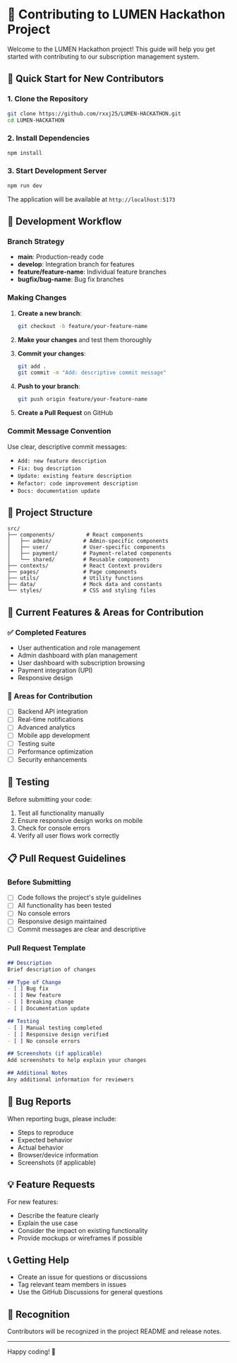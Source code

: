 # 🤝 Contributing to LUMEN Hackathon Project

Welcome to the LUMEN Hackathon project! This guide will help you get started with contributing to our subscription management system.

## 🚀 Quick Start for New Contributors

### 1. Clone the Repository
```bash
git clone https://github.com/rxxj25/LUMEN-HACKATHON.git
cd LUMEN-HACKATHON
```

### 2. Install Dependencies
```bash
npm install
```

### 3. Start Development Server
```bash
npm run dev
```

The application will be available at `http://localhost:5173`

## 🔧 Development Workflow

### Branch Strategy
- **main**: Production-ready code
- **develop**: Integration branch for features
- **feature/feature-name**: Individual feature branches
- **bugfix/bug-name**: Bug fix branches

### Making Changes

1. **Create a new branch**:
   ```bash
   git checkout -b feature/your-feature-name
   ```

2. **Make your changes** and test them thoroughly

3. **Commit your changes**:
   ```bash
   git add .
   git commit -m "Add: descriptive commit message"
   ```

4. **Push to your branch**:
   ```bash
   git push origin feature/your-feature-name
   ```

5. **Create a Pull Request** on GitHub

### Commit Message Convention
Use clear, descriptive commit messages:
- `Add: new feature description`
- `Fix: bug description`
- `Update: existing feature description`
- `Refactor: code improvement description`
- `Docs: documentation update`

## 📁 Project Structure

```
src/
├── components/          # React components
│   ├── admin/          # Admin-specific components
│   ├── user/           # User-specific components
│   ├── payment/        # Payment-related components
│   └── shared/         # Reusable components
├── contexts/           # React Context providers
├── pages/              # Page components
├── utils/              # Utility functions
├── data/               # Mock data and constants
└── styles/             # CSS and styling files
```

## 🎯 Current Features & Areas for Contribution

### ✅ Completed Features
- User authentication and role management
- Admin dashboard with plan management
- User dashboard with subscription browsing
- Payment integration (UPI)
- Responsive design

### 🔄 Areas for Contribution
- [ ] Backend API integration
- [ ] Real-time notifications
- [ ] Advanced analytics
- [ ] Mobile app development
- [ ] Testing suite
- [ ] Performance optimization
- [ ] Security enhancements

## 🧪 Testing

Before submitting your code:
1. Test all functionality manually
2. Ensure responsive design works on mobile
3. Check for console errors
4. Verify all user flows work correctly

## 📋 Pull Request Guidelines

### Before Submitting
- [ ] Code follows the project's style guidelines
- [ ] All functionality has been tested
- [ ] No console errors
- [ ] Responsive design maintained
- [ ] Commit messages are clear and descriptive

### Pull Request Template
```markdown
## Description
Brief description of changes

## Type of Change
- [ ] Bug fix
- [ ] New feature
- [ ] Breaking change
- [ ] Documentation update

## Testing
- [ ] Manual testing completed
- [ ] Responsive design verified
- [ ] No console errors

## Screenshots (if applicable)
Add screenshots to help explain your changes

## Additional Notes
Any additional information for reviewers
```

## 🐛 Bug Reports

When reporting bugs, please include:
- Steps to reproduce
- Expected behavior
- Actual behavior
- Browser/device information
- Screenshots (if applicable)

## 💡 Feature Requests

For new features:
- Describe the feature clearly
- Explain the use case
- Consider the impact on existing functionality
- Provide mockups or wireframes if possible

## 📞 Getting Help

- Create an issue for questions or discussions
- Tag relevant team members in issues
- Use the GitHub Discussions for general questions

## 🎉 Recognition

Contributors will be recognized in the project README and release notes.

---

Happy coding! 🚀
